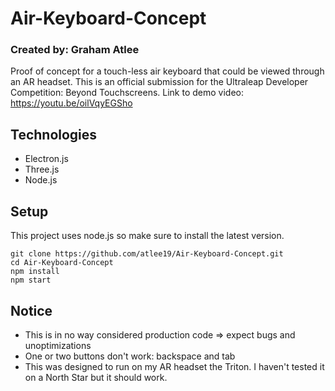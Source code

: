 # Air-Keyboard-Concept
### Created by: Graham Atlee
Proof of concept for a touch-less air keyboard that could be viewed through an AR headset. This is an official submission for the Ultraleap Developer Competition: Beyond Touchscreens.
Link to demo video: https://youtu.be/oilVqyEGSho

## Technologies
* Electron.js
* Three.js
* Node.js


## Setup
This project uses node.js so make sure to install the latest version.
```
git clone https://github.com/atlee19/Air-Keyboard-Concept.git
cd Air-Keyboard-Concept
npm install
npm start
```

## Notice
* This is in no way considered production code => expect bugs and unoptimizations 
* One or two buttons don't work: backspace and tab
* This was designed to run on my AR headset the Triton. I haven't tested it on a North Star but it should work. 
